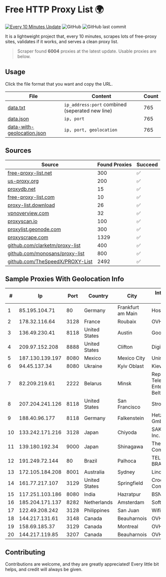 
# Free HTTP Proxy List 🌍

[![Every 10 Minutes Update](https://github.com/mertguvencli/http-proxy-list/actions/workflows/main.yml/badge.svg?branch=main)](https://github.com/mertguvencli/http-proxy-list/actions/workflows/main.yml)
![GitHub](https://img.shields.io/github/license/mertguvencli/http-proxy-list)
![GitHub last commit](https://img.shields.io/github/last-commit/mertguvencli/http-proxy-list)

It is a lightweight project that, every 10 minutes, scrapes lots of free-proxy sites, validates if it works, and serves a clean proxy list.


> Scraper found **6004** proxies at the latest update. Usable proxies are below.

## Usage

Click the file format that you want and copy the URL.


|File|Content|Count|
|----|-------|-----|
|[data.txt](https://raw.githubusercontent.com/mertguvencli/http-proxy-list/main/proxy-list/data.txt)|`ip_address:port` combined (seperated new line)|765|
|[data.json](https://raw.githubusercontent.com/mertguvencli/http-proxy-list/main/proxy-list/data.json)|`ip, port`|765|
|[data-with-geolocation.json](https://raw.githubusercontent.com/mertguvencli/http-proxy-list/main/proxy-list/data-with-geolocation.json)|`ip, port, geolocation`|765|

## Sources

|Source|Found Proxies|Succeed|
|------|-------------|-------|
|[free-proxy-list.net](https://free-proxy-list.net)|300|✅|
|[us-proxy.org](https://www.us-proxy.org)|200|✅|
|[proxydb.net](http://proxydb.net)|15|✅|
|[free-proxy-list.com](https://free-proxy-list.com/?page=&port=&type%5B%5D=http&type%5B%5D=https&up_time=0&search=Search)|10|✅|
|[proxy-list.download](https://www.proxy-list.download/HTTP)|26|✅|
|[vpnoverview.com](https://vpnoverview.com/privacy/anonymous-browsing/free-proxy-servers)|32|✅|
|[proxyscan.io](https://www.proxyscan.io)|100|✅|
|[proxylist.geonode.com](https://proxylist.geonode.com/api/proxy-list?limit=300&page=1&sort_by=lastChecked&sort_type=desc&protocols=http,https)|300|✅|
|[proxyscrape.com](https://api.proxyscrape.com/v2/?request=displayproxies&protocol=http&timeout=10000&country=all&ssl=all&anonymity=all)|1329|✅|
|[github.com/clarketm/proxy-list](https://raw.githubusercontent.com/clarketm/proxy-list/master/proxy-list-raw.txt)|400|✅|
|[github.com/monosans/proxy-list](https://raw.githubusercontent.com/monosans/proxy-list/main/proxies/http.txt)|800|✅|
|[github.com/TheSpeedX/PROXY-List](https://raw.githubusercontent.com/TheSpeedX/PROXY-List/master/http.txt)|2492|✅|


## Sample Proxies With Geolocation Info

|#|Ip|Port|Country|City|Internet Service Provider|
|-|--|----|-------|----|-------------------------|
|1|85.195.104.71|80|Germany|Frankfurt am Main|Host Europe GmbH|
|2|178.32.116.64|3128|France|Roubaix|OVH SAS|
|3|136.49.230.41|8118|United States|Austin|Google Fiber Inc.|
|4|209.97.152.208|8888|United States|Clifton|DigitalOcean, LLC|
|5|187.130.139.197|8080|Mexico|Mexico City|Uninet S.A. de C.V.|
|6|94.45.137.34|8080|Ukraine|Kyiv Oblast|Kievline LLC|
|7|82.209.219.61|2222|Belarus|Minsk|Republican Unitary Telecommunication Enterprise Beltelecom|
|8|207.204.241.126|8118|United States|San Francisco|Strong Technology|
|9|188.40.96.177|8118|Germany|Falkenstein|Hetzner Online GmbH|
|10|133.242.171.216|3128|Japan|Chiyoda|SAKURA Internet Inc.|
|11|139.180.192.34|9000|Japan|Shinagawa|The Constant Company|
|12|191.249.72.144|80|Brazil|Palhoca|TELEFÔNICA BRASIL S.A|
|13|172.105.184.208|8001|Australia|Sydney|Linode, LLC|
|14|161.77.217.107|3129|United States|Springfield|Crocker Communications|
|15|117.251.103.186|8080|India|Hazratpur|BSNL Internet|
|16|185.204.171.137|8282|Netherlands|Amsterdam|Softqloud GmbH|
|17|122.49.208.242|3128|Philippines|San Juan|WifiCity, Inc|
|18|144.217.131.61|3148|Canada|Beauharnois|OVH Hosting|
|19|158.69.185.37|3129|Canada|Montreal|OVH SAS|
|20|144.217.119.85|3207|Canada|Beauharnois|OVH Hosting|



## Contributing

Contributions are welcome, and they are greatly appreciated! Every
little bit helps, and credit will always be given.

